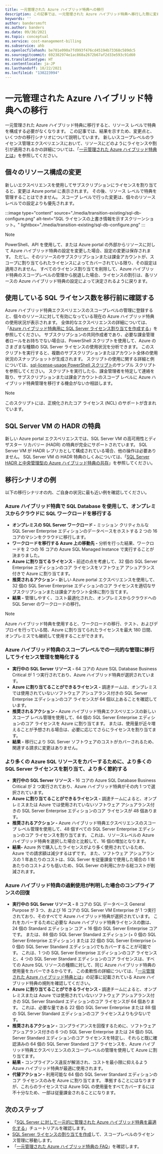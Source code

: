 ```yaml
---
title: 一元管理された Azure ハイブリッド特典への移行
description: この記事では、一元管理された Azure ハイブリッド特典へ移行した際に変わることと、いくつかの移行シナリオについて説明します。
keywords: ''
author: bandersmsft
ms.author: banders
ms.date: 09/30/2021
ms.topic: conceptual
ms.service: cost-management-billing
ms.subservice: ahb
ms.openlocfilehash: be701e090a7fd993f476cd45194b73368c589dc5
ms.sourcegitcommit: 692382974e1ac868a2672b67af2d33e593c91d60
ms.translationtype: HT
ms.contentlocale: ja-JP
ms.lasthandoff: 10/22/2021
ms.locfileid: "130223994"
---
```

# <a name="transition-to-centrally-managed-azure-hybrid-benefit"></a>一元管理された Azure ハイブリッド特典への移行

一元管理された Azure ハイブリッド特典に移行すると、リソース レベルで特典を構成する必要がなくなります。 この記事では、結果を示すため、変更点と、いくつかの移行シナリオについて説明しています。 新しいスコープレベルのライセンス管理エクスペリエンスにおいて、リソースにどのようにライセンスや割引が適用されるかの詳細については、「[一元管理された Azure ハイブリッド特典とは](overview-azure-hybrid-benefit-scope.md)」を参照してください。

## <a name="changes-to-individual-resource-configuration"></a>個々のリソース構成の変更

新しいエクスペリエンスを使用してサブスクリプションにライセンスを割り当てると、変更は Azure portal に表示されます。 その後、リソース レベルで特典を管理することはできません。 スコープ レベルで行った変更は、個々のリソース レベルでの設定よりも優先されます。

:::image type="content" source="./media/transition-existing/sql-db-configure.png" alt-text="SQL ライセンスの上書き情報を示すスクリーンショット。" lightbox="./media/transition-existing/sql-db-configure.png" :::

> [!NOTE]
> PowerShell、API を使用して、または Azure portal の外部からリソースに対して Azure ハイブリッド特典の設定を変更した場合、設定の変更は保存されます。 ただし、そのリソースのサブスクリプションまたは課金アカウントが、スコープに割り当てられたライセンスによってカバーされている限り、その設定は適用されません。 すべてのライセンス割り当てを削除して、Azure ハイブリッド特典のスコープレベルの管理から脱退した場合、ライセンスの割引は、各リソースの Azure ハイブリッド特典の設定によって決定されるように戻ります。

## <a name="check-how-many-sql-licenses-you-use-before-transition"></a>使用している SQL ライセンス数を移行前に確認する

Azure ハイブリッド特典エクスペリエンスのスコープレベルの管理に登録すると、個々のリソースに対して有効になっている現在の Azure ハイブリッド特典の使用状況が表示されます。 全体的なエクスペリエンスの詳細については、「[Azure ハイブリッド特典用に SQL Server ライセンス割り当てを作成する](create-sql-license-assignments.md)」を参照してください。 サブスクリプションの共同作成者であり、必要な課金管理者ロールをお持ちでない場合は、PowerShell スクリプトを使用して、Azure のさまざまな種類の SQL Server ライセンスの使用状況を分析できます。 このスクリプトを実行すると、複数のサブスクリプションまたはアカウント全体の使用状況のスナップショットが生成されます。 スクリプトの使用に関する詳細と例については、[sql-license-usage PowerShell スクリプト](https://github.com/anosov1960/sql-server-samples/tree/master/samples/manage/azure-hybrid-benefit)のサンプル スクリプトを参照してください。 スクリプトを実行したら、課金管理者を特定して連絡を取り、サブスクリプションまたは課金アカウントのスコープ レベルに Azure ハイブリッド特典管理を移行する機会がないか相談します。

> [!NOTE]
> このスクリプトには、正規化されたコア ライセンス (NCL) のサポートが含まれています。 

## <a name="hadr-benefit-for-sql-server-vms"></a>SQL Server VM の HADR の特典

新しい Azure portal エクスペリエンスでは、SQL Server VM の高可用性とディザスター リカバリー (HADR) の特典が完全にサポートされています。 SQL Server VM が HADR レプリカとして構成されている場合、他の操作は必要ありません。 SQL Server VM の HADR 特典のしくみについては、「[SQL Server HADR と中央管理型の Azure ハイブリッド特典の共存](sql-server-hadr-licenses.md)」を参照してください。

## <a name="transition-scenario-examples"></a>移行シナリオの例

以下の移行シナリオの内、ご自身の状況に最も近い例を確認してください。

### <a name="migrate-sql-workloads-from-on-premises-to-the-cloud-using-sql-database-with-azure-hybrid-benefit"></a>Azure ハイブリッド特典で SQL Database を使用して、オンプレミスからクラウドに SQL ワークロードを移行する

- **オンプレミスの SQL Server ワークロード -** ミッション クリティカルな SQL Server Enterprise エディションのデータベースをホストする 2 つの 16 コアのマシンをクラウドに移行します。
- **ワークロードを移行する Azure 上の移動先 -** 分析を行った結果、ワークロードを 2 つの 16 コアの Azure SQL Managed Instance で実行することが決まりました。
- **Azure に割り当てるライセンス -** 前述の点を考慮して、32 個の SQL Server Enterprise エディションのコア ライセンスをソフトウェア アシュアランス付きで Azure に割り当てます。
- **推奨されるアクション -** 新しい Azure portal エクスペリエンスを使用して、32 個の SQL Server Enterprise エディションのコア ライセンスを適切なサブスクリプションまたは課金アカウント全体に割り当てます。
- **結果 -** 管理しやすく、コスト最適化された、オンプレミスからクラウドへの SQL Server のワークロードの移行。

> [!NOTE] 
> Azure ハイブリッド特典を使用すると、ワークロードの移行、テスト、およびデプロイを行っている間、Azure に割り当てられたライセンスを最大 180 日間、オンプレミスでも継続して使用することができます。

### <a name="simplify-license-management-by-transitioning-to-centralized-scope-level-management-of-azure-hybrid-benefit"></a>Azure ハイブリッド特典のスコープレベルでの一元的な管理に移行してライセンス管理を簡略化する

- **実行中の SQL Server リソース -** 64 コアの Azure SQL Database Business Critical が 1 つ実行されており、Azure ハイブリッド特典が選択されています。
- **Azure に割り当てることができるライセンス -** 調達チームは、オンプレミスでは使用されていないソフトウェア アシュアランス付きの SQL Server Enterprise エディションのコア ライセンスが 64 個以上あることを確認しています。
- **推奨されるアクション -** Azure ハイブリッド特典エクスペリエンスの新しいスコープ レベル管理を使用して、64 個の SQL Server Enterprise エディションのコア ライセンスを Azure に割り当てます。 または、使用量が近々増えることが予想される場合は、必要に応じてさらにライセンスを割り当てます。
- **結果 -** 移行により SQL Server ソフトウェアのコストがカバーされるため、関連する請求に変更はありません。

### <a name="save-more-by-assigning-more-sql-server-licenses-to-cover-more-azure-sql-resources"></a>より多くの Azure SQL リソースをカバーするために、より多くの SQL Server ライセンスを割り当て、より多く節約する

- **実行中の SQL Server リソース -** 16 コアの Azure SQL Database Business Critical が 2 つ実行されており、Azure ハイブリッド特典がその内 1 つで選択されています。
- **Azure に割り当てることができるライセンス -** 調達チームによると、オンプレミスまたは Azure では使用されていないソフトウェア アシュアランス付きの SQL Server Enterprise エディションのコア ライセンスが 48 個あります。
- **推奨されるアクション -** Azure ハイブリッド特典エクスペリエンスのスコープ レベル管理を使用して、48 個すべての SQL Server Enterprise エディションのコア ライセンスを割り当てます。 これは、リソースレベルの Azure ハイブリッド特典を選択した場合と比較して、16 個の増加となります。
- **結果-** Azure 外で購入したライセンスがより多く使用されているため、Azure での請求額は減少するはずです。 また、ソフトウェア アシュアランスの 1 年あたりのコストは、SQL Server を従量課金で使用した場合の 1 年あたりのコストよりも低いため、SQL Server の利用にかかる総コストが削減されます。

### <a name="restore-compliance-when-excessive-azure-hybrid-benefit-usage-is-found"></a>Azure ハイブリッド特典の過剰使用が判明した場合のコンプライアンスの回復

- **実行中の SQL Server リソース -** 8 コアの SQL データベース General Purpose が 3 つ、および 16 コアの SQL Server VM Enterprise が 1 つ実行されており、そのすべてで Azure ハイブリッド特典が選択されています。 これをカバーするために必要な Azure ハイブリッド特典ライセンスの数は、24 個の Standard エディション コア + 16 個の SQL Server Enterprise コアです。 または、88 個の SQL Server Standard エディション (+ 0 個の SQL Server Enterprise エディション) または 22 個の SQL Server Enterprise (+ 0 個の SQL Server Standard エディション)でもカバーすることが可能です。 これは、1 つの SQL Server Enterprise エディションのコア ライセンスと、4 つの SQL Server Standard エディションのコア ライセンスは、すべての Azure SQL リソースの種類に対して、同じ Azure ハイブリッド特典の使用量をカバーできるからです。 この柔軟性の詳細については、「[一元管理された Azure ハイブリッド特典とは](overview-azure-hybrid-benefit-scope.md)」の記事に記載されている Azure ハイブリッド特典の規則を確認してください。
- **Azure に割り当てることができるライセンス -** 調達チームによると、オンプレミスまたは Azure では使用されていないソフトウェア アシュアランス付きの SQL Server Standard エディションのコア ライセンスが 64 個あります。 これは、必要な量である 22 個の SQL Server Enterprise または 88 個の SQL Server Standard エディションのコア ライセンスよりも少ないです。
- **推奨されるアクション -** コンプライアンスを回復するために、ソフトウェア アシュアランス付きの 6 つの SQL Server Enterprise または 24 個の SQL Server Standard エディションのコア ライセンスを特定し、それらと既に確認済みの 64 個の SQL Server Standard コア ライセンスを、Azure ハイブリッド特典エクスペリエンスのスコープレベルの管理を使用して Azure に割り当てます。
- **結果 -** コンプライアンス違反が解消され、コストを最小限に抑えるよう Azure ハイブリッド特典が最適に使用されます。
- **代替アクション -** 利用可能な 64 個の SQL Server Standard エディションのコア ライセンスのみを Azure に割り当てます。 準拠することにはなりますが、これらのライセンスでは Azure SQL の使用量をすべてカバーするには不十分なため、一部は従量課金されることになります。
## <a name="next-steps"></a>次のステップ

- 「[SQL Server に対して一元的に管理された Azure ハイブリッド特典を最適化する](tutorial-azure-hybrid-benefits-sql.md)」チュートリアルを確認します。
- [SQL Server ライセンスの割り当てを作成](create-sql-license-assignments.md)して、スコープレベルのライセンス管理に移動します。
- 「[一元管理された Azure ハイブリッド特典の FAQ](faq-azure-hybrid-benefit-scope.yml)」を確認します。